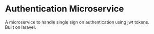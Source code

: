 # Authentication Microservice

A microservice to handle single sign on authentication using jwt tokens. Built on laravel.
